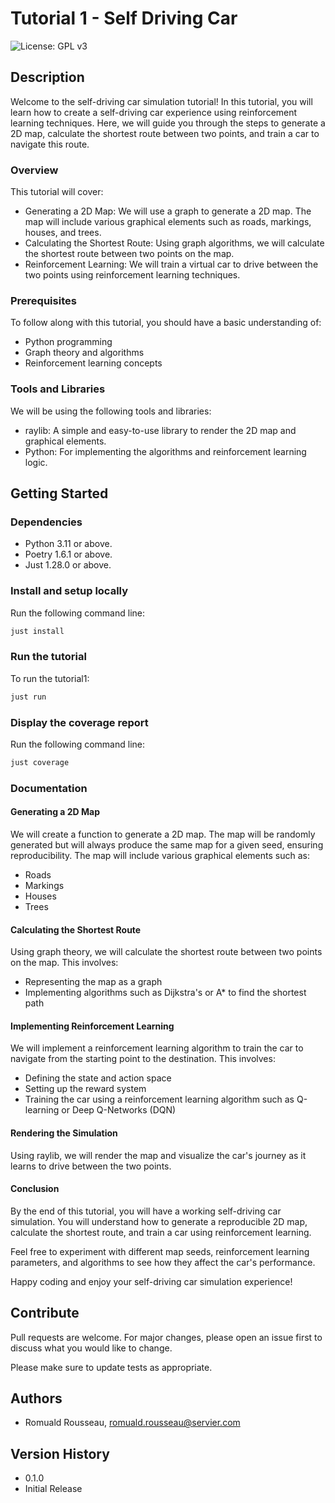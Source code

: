 # Tutorial 1 - Self Driving Car

![License: GPL v3](https://img.shields.io/badge/License-GPLv3-blue.svg)


## Description

Welcome to the self-driving car simulation tutorial! In this tutorial, you will learn how to create a self-driving car experience using reinforcement learning techniques. Here, we will guide you through the steps to generate a 2D map, calculate the shortest route between two points, and train a car to navigate this route.

### Overview
This tutorial will cover:

* Generating a 2D Map: We will use a graph to generate a 2D map. The map will include various graphical elements such as roads, markings, houses, and trees.
* Calculating the Shortest Route: Using graph algorithms, we will calculate the shortest route between two points on the map.
* Reinforcement Learning: We will train a virtual car to drive between the two points using reinforcement learning techniques.

### Prerequisites
To follow along with this tutorial, you should have a basic understanding of:

* Python programming
* Graph theory and algorithms
* Reinforcement learning concepts

### Tools and Libraries
We will be using the following tools and libraries:

* raylib: A simple and easy-to-use library to render the 2D map and graphical elements.
* Python: For implementing the algorithms and reinforcement learning logic.

## Getting Started

### Dependencies
* Python 3.11 or above.
* Poetry 1.6.1 or above.
* Just 1.28.0 or above.

### Install and setup locally
Run the following command line:

```bash
just install
```

### Run the tutorial
To run the tutorial1:

```bash
just run
```

### Display the coverage report
Run the following command line:

```bash
just coverage
```

### Documentation

#### Generating a 2D Map
We will create a function to generate a 2D map. The map will be randomly generated but will always produce the same map for a given seed, ensuring reproducibility. The map will include various graphical elements such as:

* Roads
* Markings
* Houses
* Trees

#### Calculating the Shortest Route
Using graph theory, we will calculate the shortest route between two points on the map. This involves:

* Representing the map as a graph
* Implementing algorithms such as Dijkstra's or A* to find the shortest path

#### Implementing Reinforcement Learning
We will implement a reinforcement learning algorithm to train the car to navigate from the starting point to the destination. This involves:

* Defining the state and action space
* Setting up the reward system
* Training the car using a reinforcement learning algorithm such as Q-learning or Deep Q-Networks (DQN)

#### Rendering the Simulation
Using raylib, we will render the map and visualize the car's journey as it learns to drive between the two points.

#### Conclusion
By the end of this tutorial, you will have a working self-driving car simulation. You will understand how to generate a reproducible 2D map, calculate the shortest route, and train a car using reinforcement learning.

Feel free to experiment with different map seeds, reinforcement learning parameters, and algorithms to see how they affect the car's performance.

Happy coding and enjoy your self-driving car simulation experience!

## Contribute

Pull requests are welcome. For major changes, please open an issue first to discuss what you would like to change.

Please make sure to update tests as appropriate.

## Authors

* Romuald Rousseau, romuald.rousseau@servier.com

## Version History

* 0.1.0
* Initial Release

